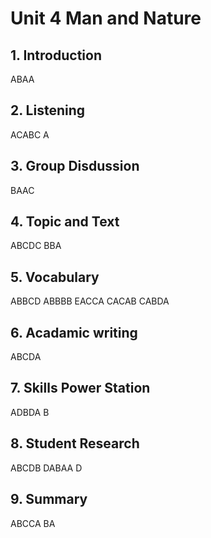 # Unit 4 Man and Nature
## 1. Introduction
ABAA
## 2. Listening
ACABC A
## 3. Group Disdussion
BAAC
## 4. Topic and Text
ABCDC BBA
## 5. Vocabulary
ABBCD ABBBB EACCA CACAB CABDA
## 6. Acadamic writing
ABCDA
## 7. Skills Power Station
ADBDA B
## 8. Student Research
ABCDB DABAA D
## 9. Summary
ABCCA BA